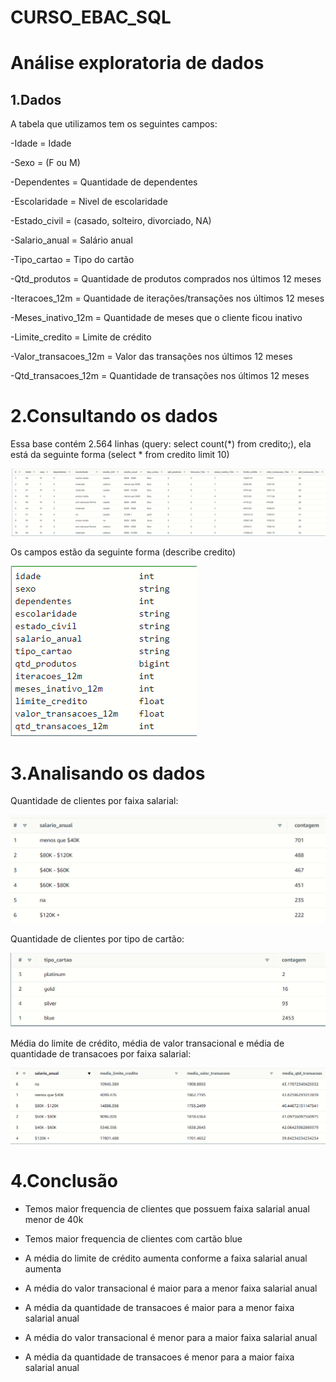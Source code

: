 # CURSO_EBAC_SQL

# Análise exploratoria de dados

## 1.Dados

A tabela que utilizamos tem os seguintes campos:

-Idade = Idade

-Sexo = (F ou M)

-Dependentes = Quantidade de dependentes

-Escolaridade = Nivel de escolaridade

-Estado_civil = (casado, solteiro, divorciado, NA)

-Salario_anual = Salário anual

-Tipo_cartao = Tipo do cartão

-Qtd_produtos = Quantidade de produtos comprados nos últimos 12 meses 

-Iteracoes_12m = Quantidade de iterações/transações nos últimos 12 meses

-Meses_inativo_12m = Quantidade de meses que o cliente ficou inativo

-Limite_credito = Limite de crédito

-Valor_transacoes_12m = Valor das transações nos últimos 12 meses

-Qtd_transacoes_12m = Quantidade de transações nos últimos 12 meses

# 2.Consultando os dados

Essa base contém 2.564 linhas (query: select count(*) from credito;), ela está da seguinte forma (select * from credito limit 10)

![](https://github.com/andrejun94/CURSO_EBAC_SQL/blob/main/query_1.png?raw=true)

Os campos estão da seguinte forma (describe credito) 

![](https://github.com/andrejun94/CURSO_EBAC_SQL/blob/main/query_2.png?raw=true)

# 3.Analisando os dados

Quantidade de clientes por faixa salarial:

![](https://github.com/andrejun94/CURSO_EBAC_SQL/blob/main/query_3.png?raw=true)

Quantidade de clientes por tipo de cartão:

![](https://github.com/andrejun94/CURSO_EBAC_SQL/blob/main/query_6.png?raw=true)

Média do limite de crédito, média de valor transacional e média de quantidade de transacoes por faixa salarial:

![](https://github.com/andrejun94/CURSO_EBAC_SQL/blob/main/query_5.png?raw=true)

# 4.Conclusão

- Temos maior frequencia de clientes que possuem faixa salarial anual menor de 40k

- Temos maior frequencia de clientes com cartão blue

- A média do limite de crédito aumenta conforme a faixa salarial anual aumenta

- A média do valor transacional é maior para a menor faixa salarial anual

- A média da quantidade de transacoes é maior para a menor faixa salarial anual

- A média do valor transacional é menor para a maior faixa salarial anual

- A média da quantidade de transacoes é menor para a maior faixa salarial anual



















